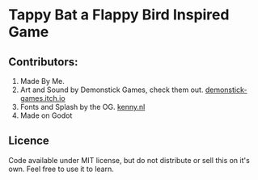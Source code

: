 # Tappy Bat a Flappy Bird Inspired Game

## Contributors:

1. Made By Me.
2. Art and Sound by Demonstick Games, check them out. [<html> demonstick-games.itch.io <html>](https://demonstick-games.itch.io/)
3. Fonts and Splash by the OG. [<html> kenny.nl <html>](https://www.kenney.nl/)
4. Made on Godot

## Licence

Code available under MIT license, but do not distribute or sell this on it's own. Feel free to use it to learn.
